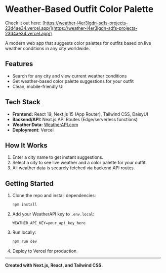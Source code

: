 # Weather-Based Outfit Color Palette

Check it out here: [https://weather-l4er3lgdn-sdfs-projects-23d4ae34.vercel.app/](https://weather-l4er3lgdn-sdfs-projects-23d4ae34.vercel.app/)

A modern web app that suggests color palettes for outfits based on live weather conditions in any city worldwide.

## Features
- Search for any city and view current weather conditions
- Get weather-based color palette suggestions for your outfit
- Clean, mobile-friendly UI

## Tech Stack
- **Frontend:** React 19, Next.js 15 (App Router), Tailwind CSS, DaisyUI
- **Backend/API:** Next.js API Routes (Edge/serverless functions)
- **Weather Data:** [WeatherAPI.com](https://weatherapi.com)
- **Deployment:** Vercel

## How It Works
1. Enter a city name to get instant suggestions.
2. Select a city to see live weather and a color palette for your outfit.
3. All weather data is securely fetched via backend API routes.

## Getting Started
1. Clone the repo and install dependencies:
   ```bash
   npm install
   ```
2. Add your WeatherAPI key to `.env.local`:
   ```env
   WEATHER_API_KEY=your_api_key_here
   ```
3. Run locally:
   ```bash
   npm run dev
   ```
4. Deploy to Vercel for production.

---

**Created with Next.js, React, and Tailwind CSS.**
